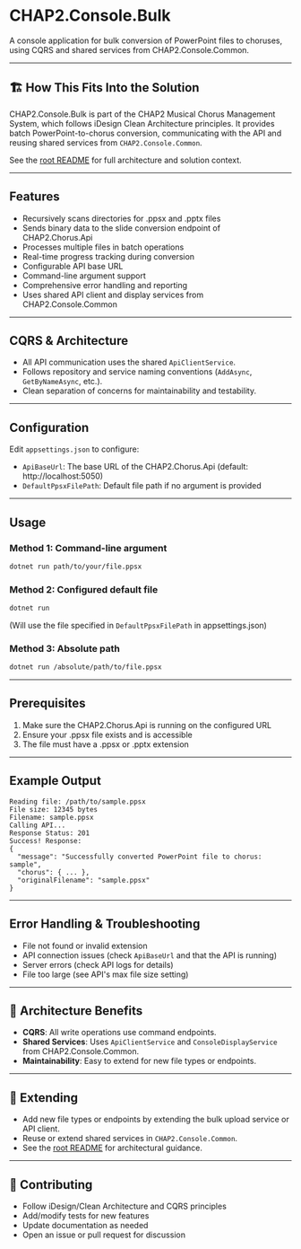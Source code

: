 # CHAP2.Console.Bulk

A console application for bulk conversion of PowerPoint files to choruses, using CQRS and shared services from CHAP2.Console.Common.

---

## 🏗️ How This Fits Into the Solution

CHAP2.Console.Bulk is part of the CHAP2 Musical Chorus Management System, which follows iDesign Clean Architecture principles. It provides batch PowerPoint-to-chorus conversion, communicating with the API and reusing shared services from `CHAP2.Console.Common`.

See the [root README](../../../README.md) for full architecture and solution context.

---

## Features

- Recursively scans directories for .ppsx and .pptx files
- Sends binary data to the slide conversion endpoint of CHAP2.Chorus.Api
- Processes multiple files in batch operations
- Real-time progress tracking during conversion
- Configurable API base URL
- Command-line argument support
- Comprehensive error handling and reporting
- Uses shared API client and display services from CHAP2.Console.Common

---

## CQRS & Architecture
- All API communication uses the shared `ApiClientService`.
- Follows repository and service naming conventions (`AddAsync`, `GetByNameAsync`, etc.).
- Clean separation of concerns for maintainability and testability.

---

## Configuration

Edit `appsettings.json` to configure:
- `ApiBaseUrl`: The base URL of the CHAP2.Chorus.Api (default: http://localhost:5050)
- `DefaultPpsxFilePath`: Default file path if no argument is provided

---

## Usage

### Method 1: Command-line argument
```bash
dotnet run path/to/your/file.ppsx
```

### Method 2: Configured default file
```bash
dotnet run
```
(Will use the file specified in `DefaultPpsxFilePath` in appsettings.json)

### Method 3: Absolute path
```bash
dotnet run /absolute/path/to/file.ppsx
```

---

## Prerequisites
1. Make sure the CHAP2.Chorus.Api is running on the configured URL
2. Ensure your .ppsx file exists and is accessible
3. The file must have a .ppsx or .pptx extension

---

## Example Output

```
Reading file: /path/to/sample.ppsx
File size: 12345 bytes
Filename: sample.ppsx
Calling API...
Response Status: 201
Success! Response:
{
  "message": "Successfully converted PowerPoint file to chorus: sample",
  "chorus": { ... },
  "originalFilename": "sample.ppsx"
}
```

---

## Error Handling & Troubleshooting
- File not found or invalid extension
- API connection issues (check `ApiBaseUrl` and that the API is running)
- Server errors (check API logs for details)
- File too large (see API's max file size setting)

---

## 🧩 Architecture Benefits
- **CQRS**: All write operations use command endpoints.
- **Shared Services**: Uses `ApiClientService` and `ConsoleDisplayService` from CHAP2.Console.Common.
- **Maintainability**: Easy to extend for new file types or endpoints.

---

## 🚀 Extending
- Add new file types or endpoints by extending the bulk upload service or API client.
- Reuse or extend shared services in `CHAP2.Console.Common`.
- See the [root README](../../README.md) for architectural guidance.

---

## 🤝 Contributing
- Follow iDesign/Clean Architecture and CQRS principles
- Add/modify tests for new features
- Update documentation as needed
- Open an issue or pull request for discussion 
